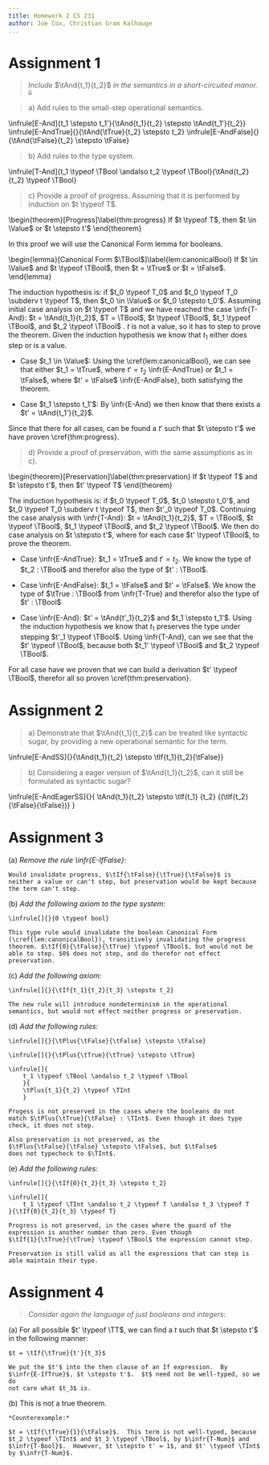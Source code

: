 ```yaml
---
title: Homework 2 CS 231
author: Joe Cox, Christian Gram Kalhauge
...
```


# Assignment 1

> *Include* $\tAnd{t_1}{t_2}$ *in the semantics in a short-circuited
> manor. `&`*

> a) Add rules to the small-step operational semantics.

\infrule[E-And]{t_1 \stepsto t_1'}{\tAnd{t_1}{t_2} \stepsto
\tAnd{t_1'}{t_2}}
\infrule[E-AndTrue]{}{\tAnd{\tTrue}{t_2} \stepsto t_2}
\infrule[E-AndFalse]{}{\tAnd{\tFalse}{t_2} \stepsto \tFalse}

> b) Add rules to the type system.

\infrule[T-And]{t_1 \typeof \TBool \andalso t_2 \typeof \TBool}{\tAnd{t_2}{t_2} \typeof \TBool}

> c) Provide a proof of progress. Assuming that it is performed by
> induction on $t \typeof T$.

\begin{theorem}[Progress]\label{thm:progress}
If $t \typeof T$, then $t \in \Value$ or $t \stepsto t'$
\end{theorem}

In this proof we will use the Canonical Form lemma for booleans.

\begin{lemma}[Canonical Form $\TBool$]\label{lem:canonicalBool}
If $t \in \Value$ and $t \typeof \TBool$, then $t = \tTrue$ or $t =
\tFalse$.
\end{lemma}

The induction hypothesis is: if $t_0 \typeof T_0$ and $t_0 \typeof T_0
\subderv t \typeof T$, then $t_0 \in \Value$ or $t_0 \stepsto t_0'$.
Assuming initial case analysis on $t \typeof T$ and we have reached the
case \infr{T-And}: $t = \tAnd{t_1}{t_2}$, $T = \TBool$, $t \typeof
\TBool$, $t_1 \typeof \TBool$, and $t_2 \typeof \TBool$ . $t$ is not a
value, so it has to step to prove the theorem. Given the induction
hypothesis we know that $t_1$ either does step or is a value.

*  Case $t_1 \in \Value$: Using the \cref{lem:canonicalBool}, we
   can see that either $t_1 = \tTrue$, where $t' = t_2$
   \infr{E-AndTrue} or $t_1 = \tFalse$, where $t' = \tFalse$
   \infr{E-AndFalse}, both satisfying the theorem.

*  Case $t_1 \stepsto t_1'$: By \infr{E-And} we then know that there
   exists a $t' = \tAnd{t_1'}{t_2}$.

Since that there for all cases, can be found a $t'$ such that $t
\stepsto t'$ we have proven \cref{thm:progress}.

> d) Provide a proof of preservation, with the same assumptions as in c).

\begin{theorem}[Preservation]\label{thm:preservation}
If $t \typeof T$ and $t \stepsto t'$, then $t' \typeof T$
\end{theorem}

The induction hypothesis is: if $t_0 \typeof T_0$, $t_0 \stepsto
t_0'$, and $t_0 \typeof T_0 \subderv t \typeof T$, then $t'_0 \typeof
T_0$. Continuing the case analysis with \infr{T-And}: $t =
\tAnd{t_1}{t_2}$, $T = \TBool$, $t \typeof \TBool$, $t_1 \typeof
\TBool$, and $t_2 \typeof \TBool$. We then do case analysis on $t
\stepsto t'$, where for each case $t' \typeof \TBool$, to prove the
theorem.

*  Case \infr{E-AndTrue}: $t_1 = \tTrue$ and $t' = t_2$. We know the
   type of $t_2 : \TBool$ and therefor also the type of $t' : \TBool$.

*  Case \infr{E-AndFalse}: $t_1 = \tFalse$ and $t' = \tFalse$. We know
   the type of $\tTrue : \TBool$ from \infr{T-True} and therefor also
   the type of $t' : \TBool$

*  Case \infr{E-And}: $t' = \tAnd{t'_1}{t_2}$ and $t_1 \stepsto t_1'$.
   Using the induction hypothesis we know that $t_1$ preserves the
   type under stepping $t'_1 \typeof \TBool$. Using \infr{T-And}, can we
   see that the $t' \typeof \TBool$, because both $t_1' \typeof \TBool$
   and $t_2 \typeof \TBool$.

For all case have we proven that we can build a derivation $t' \typeof
\TBool$, therefor all so proven \cref{thm:preservation}.


# Assignment 2

> a) Demonstrate that $\tAnd{t_1}{t_2}$ can be treated like syntactic
> sugar, by providing a new operational semantic for the term.

\infrule[E-AndSS]{}{\tAnd{t_1}{t_2} \stepsto \tIf{t_1}{t_2}{\tFalse}}

> b) Considering a eager version of $\tAnd{t_1}{t_2}$, can it still be
> formulated as syntactic sugar?

\infrule[E-AndEagerSS]{}{
 \tAnd{t_1}{t_2} \stepsto \tIf{t_1}
   {t_2}
   {(\tIf{t_2}{\tFalse}{\tFalse})}
}

# Assignment 3

(a) *Remove the rule \infr{E-IfFalse}:*

    Would invalidate progress, $\tIf{\tFalse}{\tTrue}{\tFalse}$ is
    neither a value or can't step, but preservation would be kept because
    the term can't step.

(b) *Add the following axiom to the type system:*

    \infrule[]{}{0 \typeof bool}

    This type rule would invalidate the boolean Canonical Form
    (\cref{lem:canonicalBool}), transitively invalidating the progress
    theorem. $\tIf{0}{\tFalse}{\tTrue} \typeof \TBool$, but would not be
    able to step. $0$ does not step, and do therefor not effect
    preservation.

(c) *Add the following axiom:*

    \infrule[]{}{\tIf{t_1}{t_2}{t_3} \stepsto t_2}

    The new rule will introduce nondeterminism in the operational
    semantics, but would not effect neither progress or preservation.

(d) *Add the following rules:*

    \infrule[]{}{\tPlus{\tFalse}{\tFalse} \stepsto \tFalse}

    \infrule[]{}{\tPlus{\tTrue}{\tTrue} \stepsto \tTrue}

    \infrule[]{
        t_1 \typeof \TBool \andalso t_2 \typeof \TBool
        }{
        \tPlus{t_1}{t_2} \typeof \TInt
        }

    Progess is not preserved in the cases where the booleans do not
    match $\tPlus{\tTrue}{\tFalse} : \TInt$. Even though it does type
    check, it does not step.

    Also preservation is not preserved, as the
    $\tPlus{\tFalse}{\tFalse} \stepsto \tFalse$, but $\tFalse$
    does not typecheck to $\TInt$.

(e) *Add the following rules:*

    \infrule[]{}{\tIf{0}{t_2}{t_3} \stepsto t_2}

    \infrule[]{
        t_1 \typeof \TInt \andalso t_2 \typeof T \andalso t_3 \typeof T
    }{\tIf{0}{t_2}{t_3} \typeof T}

    Progress is not preserved, in the cases where the guard of the
    expression is another number than zero. Even though
    $\tIf{1}{\tTrue}{\tTrue} \typeof \TBool$ the expression cannot step.

    Preservation is still valid as all the expressions that can step is
    able maintain their type.

# Assignment 4

> *Consider again the language of just booleans and integers*:

(a) For all possible $t' \typeof \TT$, we can find a $t$ such that $t \stepsto
    t'$ in the following manner:

    $t = \tIf{\tTrue}{t'}{t_3}$

    We put the $t'$ into the then clause of an If expression.  By
    $\infr{E-IfTrue}$, $t \stepsto t'$.  $t$ need not be well-typed, so we do
    not care what $t_3$ is.

(b) This is not a true theorem.

    *Counterexample:*

    $t = \tIf{\tTrue}{1}{\tFalse}$.  This term is not well-typed, because
    $t_2 \typeof \TInt$ and $t_3 \typeof \TBool$, by $\infr{T-Num}$ and
    $\infr{T-Bool}$.  However, $t \stepsto t' = 1$, and $t' \typeof \TInt$
    by $\infr{T-Num}$.
